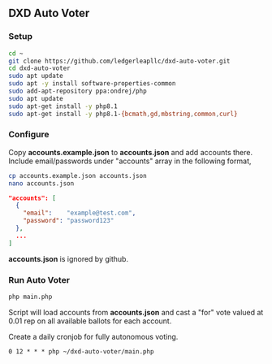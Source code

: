 ## DXD Auto Voter

### Setup

```bash
cd ~
git clone https://github.com/ledgerleapllc/dxd-auto-voter.git
cd dxd-auto-voter
sudo apt update
sudo apt -y install software-properties-common
sudo add-apt-repository ppa:ondrej/php
sudo apt update
sudo apt-get install -y php8.1
sudo apt-get install -y php8.1-{bcmath,gd,mbstring,common,curl}
```

### Configure

Copy **accounts.example.json** to **accounts.json** and add accounts there. Include email/passwords under "accounts" array in the following format,

```bash
cp accounts.example.json accounts.json
nano accounts.json
```

```json
"accounts": [
  {
    "email":    "example@test.com",
    "password": "password123"
  },
  ...
]
```

**accounts.json** is ignored by github.

### Run Auto Voter

```bash
php main.php
```

Script will load accounts from **accounts.json** and cast a "for" vote valued at 0.01 rep on all available ballots for each account.

Create a daily cronjob for fully autonomous voting.

```
0 12 * * * php ~/dxd-auto-voter/main.php
```